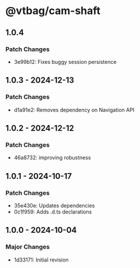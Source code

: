 # @vtbag/cam-shaft

## 1.0.4

### Patch Changes

- 3e99b12: Fixes buggy session persistence

## 1.0.3 - 2024-12-13

### Patch Changes

- d1a91e2: Removes dependency on Navigation API

## 1.0.2 - 2024-12-12

### Patch Changes

- 46a8732: improving robustness

## 1.0.1 - 2024-10-17

### Patch Changes

- 35e430e: Updates dependencies
- 0c1f959: Adds .d.ts declarations

## 1.0.0 - 2024-10-04

### Major Changes

- 1d33171: Initial revision
